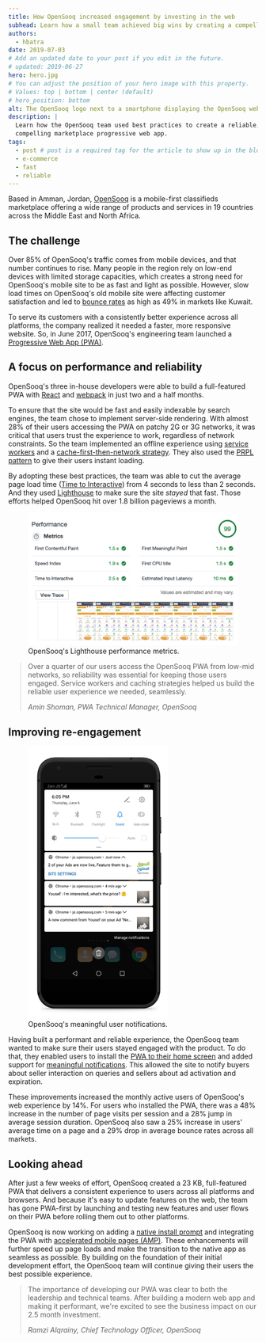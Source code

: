 ```yaml
---
title: How OpenSooq increased engagement by investing in the web
subhead: Learn how a small team achieved big wins by creating a compelling marketplace PWA.
authors:
  - hbatra
date: 2019-07-03
# Add an updated date to your post if you edit in the future.
# updated: 2019-06-27
hero: hero.jpg
# You can adjust the position of your hero image with this property.
# Values: top | bottom | center (default)
# hero_position: bottom
alt: The OpenSooq logo next to a smartphone displaying the OpenSooq website.
description: |
  Learn how the OpenSooq team used best practices to create a reliable,
  compelling marketplace progressive web app.
tags:
  - post # post is a required tag for the article to show up in the blog.
  - e-commerce
  - fast
  - reliable
---
```


Based in Amman, Jordan, [OpenSooq](http://jo.opensooq.com/en) is a mobile-first classifieds marketplace offering a wide range of products and services in 19 countries across the Middle East and North Africa.

## The challenge

Over 85% of OpenSooq's traffic comes from mobile devices, and that number continues to rise. Many people in the region rely on low-end devices with limited storage capacities, which creates a strong need for OpenSooq's mobile site to be as fast and light as possible. However, slow load times on OpenSooq's old mobile site were affecting customer satisfaction and led to [bounce rates](https://support.google.com/analytics/answer/1009409?hl=en--for) as high as 49% in markets like Kuwait.

To serve its customers with a consistently better experience across all platforms, the company realized it needed a faster, more responsive website. So, in June 2017, OpenSooq's engineering team launched a [Progressive Web App (PWA)](/discover-installable/).


## A focus on performance and reliability

OpenSooq's three in-house developers were able to build a full-featured PWA with [React](https://reactjs.org/) and [webpack](https://webpack.js.org/) in just two and a half months.

To ensure that the site would be fast and easily indexable by search engines, the team chose to implement server-side rendering. With almost 28% of their users accessing the PWA on patchy 2G or 3G networks, it was critical that users trust the experience to work, regardless of network constraints. So the team implemented an offline experience using [service workers](/service-workers-cache-storage) and a [cache-first-then-network strategy](https://developers.google.com/web/tools/workbox/modules/workbox-strategies#cache_first_cache_falling_back_to_network). They also used the [PRPL pattern](/apply-instant-loading-with-prpl/?hl=en) to give their users instant loading.

By adopting these best practices, the team was able to cut the average page load time ([Time to Interactive](/interactive)) from 4 seconds to less than 2 seconds. And they used [Lighthouse](https://developers.google.com/web/tools/lighthouse/) to make sure the site _stayed_ that fast. Those efforts helped OpenSooq hit over 1.8 billion pageviews a month.

<figure class="w-figure">
  <img class="w-screenshot" src="lh-performance.png" alt="A screenshot of the Lighthouse performance metrics for the OpenSooq PWA.">
  <figcaption class="w-figcaption">
    OpenSooq's Lighthouse performance metrics.
  </figcaption>
</figure>

<blockquote>
  <p>
    Over a quarter of our users access the OpenSooq PWA from low-mid networks, so reliability was essential for keeping those users engaged. Service workers and caching strategies helped us build the reliable user experience we needed, seamlessly.
  </p>
  <cite>
    Amin Shoman, PWA Technical Manager, OpenSooq
  </cite>
</blockquote>

## Improving re-engagement

<figure class="w-figure w-figure--inline-right">
  <img class="w-screenshot" src="notifications.png" alt="A smartphone displaying OpenSooq notifications." style="max-width: 284px;">
  <figcaption class="w-figcaption">
    OpenSooq's meaningful user notifications.
  </figcaption>
</figure>

Having built a performant and reliable experience, the OpenSooq team wanted to make sure their users stayed engaged with the product. To do that, they enabled users to install the [PWA to their home screen](https://developers.google.com/web/fundamentals/app-install-banners/promoting-install-mobile) and added support for [meaningful notifications](https://developers.google.com/web/fundamentals/push-notifications/). This allowed the site to notify buyers about seller interaction on queries and sellers about ad activation and expiration.

These improvements increased the monthly active users of OpenSooq's web experience by 14%. For users who installed the PWA, there was a 48% increase in the number of page visits per session and a 28% jump in average session duration. OpenSooq also saw a 25% increase in users' average time on a page and a 29% drop in average bounce rates across all markets.

## Looking ahead

After just a few weeks of effort, OpenSooq created a 23 KB, full-featured PWA that delivers a consistent experience to users across all platforms and browsers. And because it's easy to update features on the web, the team has gone PWA-first by launching and testing new features and user flows on their PWA before rolling them out to other platforms.

OpenSooq is now working on adding a [native install prompt](https://developers.google.com/web/fundamentals/app-install-banners/native) and integrating the PWA with [accelerated mobile pages (AMP)](https://amp.dev/). These enhancements will further speed up page loads and make the transition to the native app as seamless as possible. By building on the foundation of their initial development effort, the OpenSooq team will continue giving their users the best possible experience.

<blockquote>
  <p>
    The importance of developing our PWA was clear to both the leadership and technical teams. After building a modern web app and making it performant, we're excited to see the business impact on our 2.5 month investment.
  </p>
  <cite>
    Ramzi Alqrainy, Chief Technology Officer, OpenSooq
  </cite>
</blockquote>
